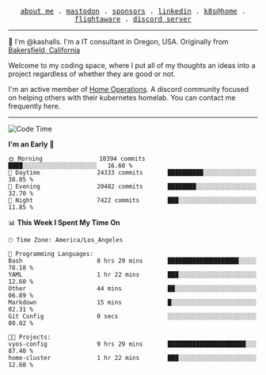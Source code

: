 <p align="center">
  <samp>
    <a href="https://jordanjones.org/">about me</a> .
    <a rel="me" href="https://mastodon.social/@kashall">mastodon</a> .
    <a href="https://github.com/sponsors/kashalls">sponsors</a> .
    <a href="https://linkedin.com/in/jordpjones">linkedin</a> .
    <a href="https://github.com/kashalls/home-cluster">k8s@home</a> .
    <a href="https://flightaware.com/adsb/stats/user/kashalls">flightaware</a> .
    <a href="https://discord.gg/V2WrCfqba9">discord server</a>
  </samp>
</p>

----------------------------------------------------------------

:wave: I'm @kashalls. I'm a IT consultant in Oregon, USA. Originally from [Bakersfield, California](https://maps.app.goo.gl/QQMtywTWghpXB6Tu6)

Welcome to my coding space, where I put all of my thoughts an ideas into a project regardless of whether they are good or not.

I'm an active member of [Home Operations](https://discord.gg/home-operations). A discord community focused on helping others with their kubernetes homelab. You can contact me frequently here.

----------------------------------------------------------------
<!--START_SECTION:waka-->
![Code Time](http://img.shields.io/badge/Code%20Time-1%2C936%20hrs%2044%20mins-blue)

**I'm an Early 🐤** 

```text
🌞 Morning                10394 commits       ████░░░░░░░░░░░░░░░░░░░░░   16.60 % 
🌆 Daytime                24333 commits       ██████████░░░░░░░░░░░░░░░   38.85 % 
🌃 Evening                20482 commits       ████████░░░░░░░░░░░░░░░░░   32.70 % 
🌙 Night                  7422 commits        ███░░░░░░░░░░░░░░░░░░░░░░   11.85 % 
```


📊 **This Week I Spent My Time On** 

```text
🕑︎ Time Zone: America/Los_Angeles

💬 Programming Languages: 
Bash                     8 hrs 29 mins       ████████████████████░░░░░   78.18 % 
YAML                     1 hr 22 mins        ███░░░░░░░░░░░░░░░░░░░░░░   12.60 % 
Other                    44 mins             ██░░░░░░░░░░░░░░░░░░░░░░░   06.89 % 
Markdown                 15 mins             █░░░░░░░░░░░░░░░░░░░░░░░░   02.31 % 
Git Config               0 secs              ░░░░░░░░░░░░░░░░░░░░░░░░░   00.02 % 

🐱‍💻 Projects: 
vyos-config              9 hrs 29 mins       ██████████████████████░░░   87.40 % 
home-cluster             1 hr 22 mins        ███░░░░░░░░░░░░░░░░░░░░░░   12.60 % 
```


<!--END_SECTION:waka-->